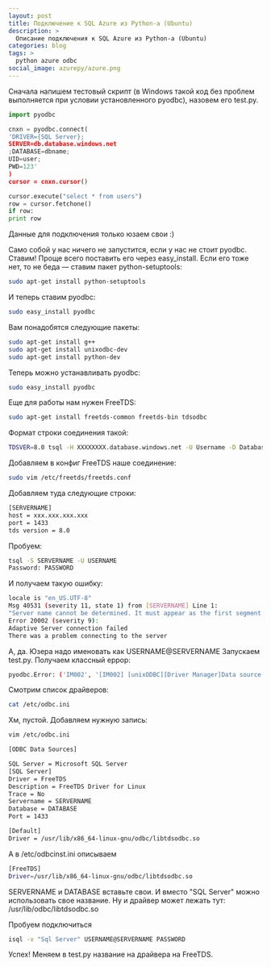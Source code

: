 ```yaml
---
layout: post
title: Подключение к SQL Azure из Python-а (Ubuntu)
description: >
  Описание подключения к SQL Azure из Python-а (Ubuntu)
categories: blog
tags: >
  python azure odbc
social_image: azurepy/azure.png
---
```


Сначала напишем тестовый скрипт (в Windows такой код без проблем выполняется при условии установленного pyodbc), назовем его test.py.

~~~python
import pyodbc

cnxn = pyodbc.connect(
'DRIVER={SQL Server};
SERVER=db.database.windows.net
;DATABASE=dbname;
UID=user;
PWD=123'
)
cursor = cnxn.cursor()

cursor.execute("select * from users")
row = cursor.fetchone()
if row:
print row
~~~

Данные для подключения только юзаем свои :)

Само собой у нас ничего не запустится, если у нас не стоит pyodbc. Ставим!
Проще всего поставить его через easy_install. Если его тоже нет, то не беда — ставим пакет python-setuptools:

~~~sh
sudo apt-get install python-setuptools
~~~

И теперь ставим pyodbc:

~~~sh
sudo easy_install pyodbc
~~~

Вам понадобятся следующие пакеты:

~~~sh
sudo apt-get install g++
sudo apt-get install unixodbc-dev
sudo apt-get install python-dev
~~~

Теперь можно устанавливать pyodbc:

~~~sh
sudo easy_install pyodbc
~~~

Еще для работы нам нужен FreeTDS:

~~~sh
sudo apt-get install freetds-common freetds-bin tdsodbc
~~~

Формат строки соединения такой:

~~~sh
TDSVER=8.0 tsql -H XXXXXXXX.database.windows.net -U Username -D DatabaseName -p 1433 -P Password
~~~

Добавляем в конфиг FreeTDS наше соединение:

~~~sh
sudo vim /etc/freetds/freetds.conf
~~~

Добавляем туда следующие строки:

~~~sh
[SERVERNAME]
host = xxx.xxx.xxx.xxx
port = 1433
tds version = 8.0
~~~

Пробуем:

~~~sh
tsql -S SERVERNAME -U USERNAME
Password: PASSWORD
~~~

И получаем такую ошибку:

~~~sh
locale is "en_US.UTF-8"
Msg 40531 (severity 11, state 1) from [SERVERNAME] Line 1:
"Server name cannot be determined. It must appear as the first segment of the server's dns name (servername.database.windows.net). Some libraries do not send the server name, in which case the server name must be included as part of the user name (username@servername). In addition, if both formats are used, the server names must match."
Error 20002 (severity 9):
Adaptive Server connection failed
There was a problem connecting to the server
~~~

А, да. Юзера надо именовать как USERNAME@SERVERNAME
Запускаем test.py. Получаем классный еррор:

~~~sh
pyodbc.Error: ('IM002', '[IM002] [unixODBC][Driver Manager]Data source name not found, and no default driver specified (0) (SQLDriverConnect)')
~~~

Смотрим список драйверов:

~~~sh
cat /etc/odbc.ini
~~~

Хм, пустой. Добавляем нужную запись:

~~~sh
vim /etc/odbc.ini
~~~

~~~sh
[ODBC Data Sources]

SQL Server = Microsoft SQL Server
[SQL Server]
Driver = FreeTDS
Description = FreeTDS Driver for Linux
Trace = No
Servername = SERVERNAME
Database = DATABASE
Port = 1433

[Default]
Driver = /usr/lib/x86_64-linux-gnu/odbc/libtdsodbc.so
~~~

А в /etc/odbcinst.ini описываем

~~~sh
[FreeTDS]
Driver=/usr/lib/x86_64-linux-gnu/odbc/libtdsodbc.so
~~~

SERVERNAME и DATABASE вставьте свои. И вместо "SQL Server" можно использовать свое название. Ну и драйвер может лежать тут: /usr/lib/odbc/libtdsodbc.so

Пробуем подключиться

~~~sh
isql -v "Sql Server" USERNAME@SERVERNAME PASSWORD
~~~

Успех! Меняем в test.py название на драйвера на FreeTDS.
